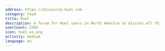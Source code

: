 ```yaml
---
address: https://discourse.huel.com
category: Food
title: Huel
description: A forum for Huel users in North America to discuss all things Huel!
userCount: 2304
icon: huel-us.png
activity: medium
language: en
---
```

